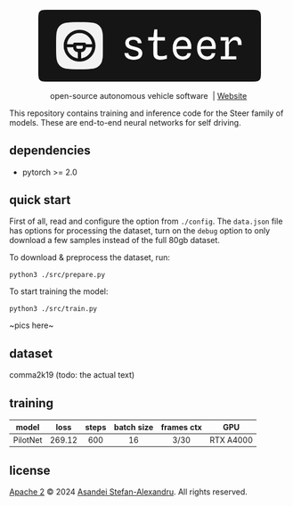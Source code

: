
<p align="center">
  <img src="./assets/logo.png" width="400"/>
</p>

<p align="center">
    open-source autonomous vehicle software&nbsp | <a href="https://asandei.com"> Website</a>&nbsp
<br>

This repository contains training and inference code for the Steer family of models. These are end-to-end neural networks for self driving.

## dependencies

- pytorch >= 2.0

## quick start

First of all, read and configure the option from `./config`. The `data.json` file has options for processing the dataset, turn on the `debug` option to only download a few samples instead of the full 80gb dataset.

To download & preprocess the dataset, run:

```
python3 ./src/prepare.py
```

To start training the model:

```
python3 ./src/train.py
```

~pics here~

## dataset

comma2k19 (todo: the actual text)

## training

**model** | **loss** | **steps** | **batch size** | **frames ctx** |  **GPU**
:--------:|:--------:|:---------:|:--------------:|:--------------:|:--------:
 PilotNet |  269.12  |    600    |       16       |      3/30      | RTX A4000

## license

[Apache 2](LICENSE) © 2024 [Asandei Stefan-Alexandru](https://asandei.com). All rights reserved.
